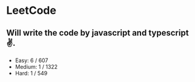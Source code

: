 # LeetCode

## Will write the code by javascript and typescript✌.

- Easy: 6 / 607
- Medium: 1 / 1322
- Hard: 1 / 549
